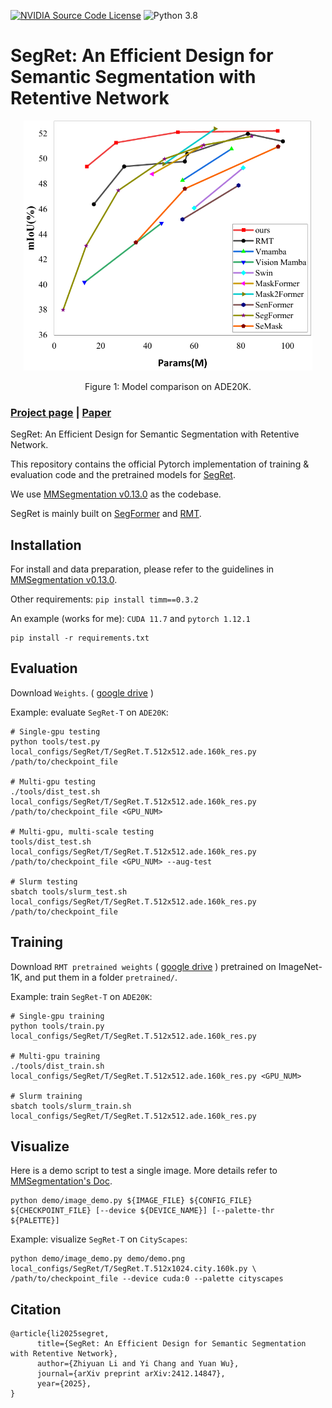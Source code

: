 [![NVIDIA Source Code License](https://img.shields.io/badge/license-NSCL-blue.svg)](https://github.com/NVlabs/SegFormer/blob/master/LICENSE)
![Python 3.8](https://img.shields.io/badge/python-3.8-green.svg)

# SegRet: An Efficient Design for Semantic Segmentation with Retentive Network

<!-- ![image](resources/image.png) -->
<div align="center">
  <img src="./resources/image.png" height="400">
</div>
<p align="center">
  Figure 1: Model comparison on ADE20K.
</p>

### [Project page](https://github.com/ZhiyuanLi218/segret) | [Paper](https://arxiv.org/abs/2502.14014) 

SegRet: An Efficient Design for Semantic Segmentation with Retentive Network.<br>

This repository contains the official Pytorch implementation of training & evaluation code and the pretrained models for [SegRet](https://arxiv.org/abs/2502.14014).


We use [MMSegmentation v0.13.0](https://github.com/open-mmlab/mmsegmentation/tree/v0.13.0) as the codebase.

SegRet is mainly built on [SegFormer](https://github.com/NVlabs/SegFormer) and [RMT](https://github.com/qhfan/RMT).


## Installation

For install and data preparation, please refer to the guidelines in [MMSegmentation v0.13.0](https://github.com/open-mmlab/mmsegmentation/tree/v0.13.0).

Other requirements:
```pip install timm==0.3.2```

An example (works for me): ```CUDA 11.7``` and  ```pytorch 1.12.1``` 

```
pip install -r requirements.txt
```

## Evaluation

Download `Weights`. 
(
[google drive](https://drive.google.com/drive/folders/1vreFkrWShrm6dWrymJDTVHacXVK0wY97?usp=sharing)
)

Example: evaluate ```SegRet-T``` on ```ADE20K```:

```
# Single-gpu testing
python tools/test.py local_configs/SegRet/T/SegRet.T.512x512.ade.160k_res.py /path/to/checkpoint_file

# Multi-gpu testing
./tools/dist_test.sh local_configs/SegRet/T/SegRet.T.512x512.ade.160k_res.py /path/to/checkpoint_file <GPU_NUM>

# Multi-gpu, multi-scale testing
tools/dist_test.sh local_configs/SegRet/T/SegRet.T.512x512.ade.160k_res.py /path/to/checkpoint_file <GPU_NUM> --aug-test

# Slurm testing
sbatch tools/slurm_test.sh local_configs/SegRet/T/SegRet.T.512x512.ade.160k_res.py /path/to/checkpoint_file
```

## Training

Download `RMT pretrained weights` 
(
[google drive](https://drive.google.com/drive/folders/1mjJa-8sbdIHtTvfFNscCwaS9VFUFyuvN?usp=sharing)
) 
pretrained on ImageNet-1K, and put them in a folder ```pretrained/```.



Example: train ```SegRet-T``` on ```ADE20K```:

```
# Single-gpu training
python tools/train.py local_configs/SegRet/T/SegRet.T.512x512.ade.160k_res.py 

# Multi-gpu training
./tools/dist_train.sh local_configs/SegRet/T/SegRet.T.512x512.ade.160k_res.py <GPU_NUM>

# Slurm training
sbatch tools/slurm_train.sh local_configs/SegRet/T/SegRet.T.512x512.ade.160k_res.py
```

## Visualize

Here is a demo script to test a single image. More details refer to [MMSegmentation's Doc](https://mmsegmentation.readthedocs.io/en/latest/get_started.html).

```shell
python demo/image_demo.py ${IMAGE_FILE} ${CONFIG_FILE} ${CHECKPOINT_FILE} [--device ${DEVICE_NAME}] [--palette-thr ${PALETTE}]
```

Example: visualize ```SegRet-T``` on ```CityScapes```: 

```shell
python demo/image_demo.py demo/demo.png local_configs/SegRet/T/SegRet.T.512x1024.city.160k.py \
/path/to/checkpoint_file --device cuda:0 --palette cityscapes
```




## Citation
```
@article{li2025segret,
      title={SegRet: An Efficient Design for Semantic Segmentation with Retentive Network}, 
      author={Zhiyuan Li and Yi Chang and Yuan Wu},
      journal={arXiv preprint arXiv:2412.14847},
      year={2025},
}

```
